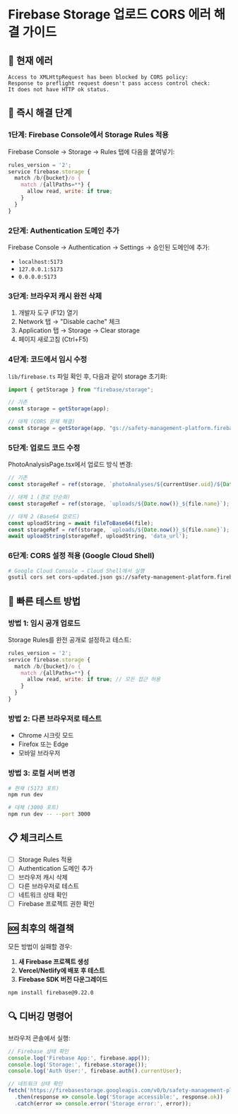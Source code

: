 # Firebase Storage 업로드 CORS 에러 해결 가이드

## 🚨 현재 에러
```
Access to XMLHttpRequest has been blocked by CORS policy: 
Response to preflight request doesn't pass access control check: 
It does not have HTTP ok status.
```

## 🔧 즉시 해결 단계

### 1단계: Firebase Console에서 Storage Rules 적용
Firebase Console → Storage → Rules 탭에 다음을 붙여넣기:

```javascript
rules_version = '2';
service firebase.storage {
  match /b/{bucket}/o {
    match /{allPaths=**} {
      allow read, write: if true;
    }
  }
}
```

### 2단계: Authentication 도메인 추가
Firebase Console → Authentication → Settings → 승인된 도메인에 추가:
- `localhost:5173`
- `127.0.0.1:5173`
- `0.0.0.0:5173`

### 3단계: 브라우저 캐시 완전 삭제
1. 개발자 도구 (F12) 열기
2. Network 탭 → "Disable cache" 체크
3. Application 탭 → Storage → Clear storage
4. 페이지 새로고침 (Ctrl+F5)

### 4단계: 코드에서 임시 수정
`lib/firebase.ts` 파일 확인 후, 다음과 같이 storage 초기화:

```typescript
import { getStorage } from "firebase/storage";

// 기존
const storage = getStorage(app);

// 대체 (CORS 문제 해결)
const storage = getStorage(app, "gs://safety-management-platform.firebasestorage.app");
```

### 5단계: 업로드 코드 수정
PhotoAnalysisPage.tsx에서 업로드 방식 변경:

```typescript
// 기존
const storageRef = ref(storage, `photoAnalyses/${currentUser.uid}/${Date.now()}_${file.name}`);

// 대체 1 (경로 단순화)
const storageRef = ref(storage, `uploads/${Date.now()}_${file.name}`);

// 대체 2 (Base64 업로드)
const uploadString = await fileToBase64(file);
const storageRef = ref(storage, `uploads/${Date.now()}_${file.name}`);
await uploadString(storageRef, uploadString, 'data_url');
```

### 6단계: CORS 설정 적용 (Google Cloud Shell)
```bash
# Google Cloud Console → Cloud Shell에서 실행
gsutil cors set cors-updated.json gs://safety-management-platform.firebasestorage.app
```

## 🚀 빠른 테스트 방법

### 방법 1: 임시 공개 업로드
Storage Rules를 완전 공개로 설정하고 테스트:
```javascript
rules_version = '2';
service firebase.storage {
  match /b/{bucket}/o {
    match /{allPaths=**} {
      allow read, write: if true; // 모든 접근 허용
    }
  }
}
```

### 방법 2: 다른 브라우저로 테스트
- Chrome 시크릿 모드
- Firefox 또는 Edge
- 모바일 브라우저

### 방법 3: 로컬 서버 변경
```bash
# 현재 (5173 포트)
npm run dev

# 대체 (3000 포트)
npm run dev -- --port 3000
```

## 📋 체크리스트
- [ ] Storage Rules 적용
- [ ] Authentication 도메인 추가
- [ ] 브라우저 캐시 삭제
- [ ] 다른 브라우저로 테스트
- [ ] 네트워크 상태 확인
- [ ] Firebase 프로젝트 권한 확인

## 🆘 최후의 해결책
모든 방법이 실패할 경우:

1. **새 Firebase 프로젝트 생성**
2. **Vercel/Netlify에 배포 후 테스트**
3. **Firebase SDK 버전 다운그레이드**

```bash
npm install firebase@9.22.0
```

## 🔍 디버깅 명령어
브라우저 콘솔에서 실행:

```javascript
// Firebase 상태 확인
console.log('Firebase App:', firebase.app());
console.log('Storage:', firebase.storage());
console.log('Auth User:', firebase.auth().currentUser);

// 네트워크 상태 확인
fetch('https://firebasestorage.googleapis.com/v0/b/safety-management-platform.firebasestorage.app/o')
  .then(response => console.log('Storage accessible:', response.ok))
  .catch(error => console.error('Storage error:', error));
``` 